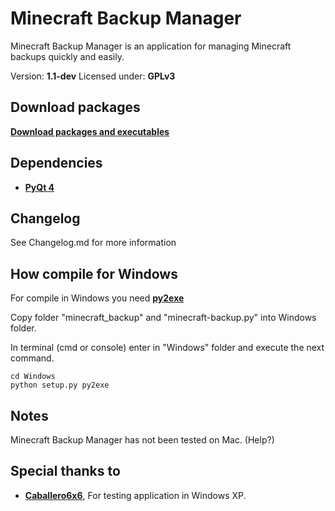 Minecraft Backup Manager
====================================================================
Minecraft Backup Manager is an application for managing Minecraft
backups quickly and easily.

Version: **1.1-dev**
Licensed under: **GPLv3**

Download packages
--------------------------------------------------------------------
**[Download packages and executables](http://luquedaniel.github.com/Minecraft_backup/)**

Dependencies
--------------------------------------------------------------------
- **[PyQt 4](http://www.riverbankcomputing.co.uk/software/pyqt/download)**

Changelog
--------------------------------------------------------------------
See Changelog.md for more information

How compile for Windows
--------------------------------------------------------------------
For compile in Windows you need **[py2exe](http://www.py2exe.org/)**

Copy folder "minecraft_backup" and "minecraft-backup.py" into Windows folder.

In terminal (cmd or console) enter in "Windows" folder and execute the next command.

``` shell
cd Windows
python setup.py py2exe
```

Notes
--------------------------------------------------------------------
Minecraft Backup Manager has not been tested on Mac. (Help?)

Special thanks to
--------------------------------------------------------------------
- **[Caballero6x6](http://twitter.com/caballero6x6)**, For testing application in Windows XP.
